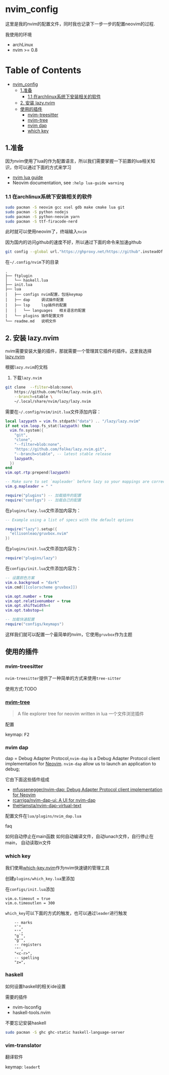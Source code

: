 # nvim_config

这里是我的nvim的配置文件，同时我也记录下一步一步的配置neovim的过程.

我使用的环境

- archLinux
- nvim >= 0.8

Table of Contents
=================

* [nvim_config](#nvim_config)
   * [1.准备](#1准备)
      * [1.1 在archlinux系统下安装相关的软件](#11-在archlinux系统下安装相关的软件)
   * [2. 安装 lazy.nvim](#2-安装-lazynvim)
   * [使用的插件](#使用的插件)
      * [nvim-treesitter](#nvim-treesitter)
      * [<a href="https://github.com/nvim-tree/nvim-tree.lua">nvim-tree</a>](#nvim-tree)
      * [nvim dap](#nvim-dap)
      * [which key](#which-key)

## 1.准备


因为nvim使用了lua的作为配置语言，所以我们需要掌握一下前置的lua相关知识，你可以通过下面的方式来学习

- [nvim lua guide](https://github.com/nanotee/nvim-lua-guide)
- Neovim documentation, see `:help lua-guide warning`

### 1.1 在archlinux系统下安装相关的软件

```sh
sudo pacman -S neovim gcc xsel gdb make cmake lua git
sudo pacman -S python nodejs
sudo pacman -S python-neovim yarn
sudo pacman -S ttf-firacode-nerd
```

此时就可以使用neovim了，终端输入`nvim`

因为国内的访问github的速度不好，所以通过下面的命令来加速github

```sh
git config --global url."https://ghproxy.net/https://github".insteadOf "https://github"
```

在`~/.config/nvim`下的目录

```plaintext
.
├── ftplugin
│   └── haskell.lua
├── init.lua
├── lua
│   ├── configs nvim配置，包括keymap
│   ├── dap     调试插件配置
│   ├── lsp     lsp插件的配置
│   │   └── languages   相关语言的配置
│   └── plugins 插件配置文件
└── readme.md   说明文件
```

## 2. 安装 lazy.nvim 

nvim需要安装大量的插件，那就需要一个管理其它插件的插件。这里我选择[lazy.nvim](https://github.com/folke/lazy.nvim)


根据`lazy.nvim`的文档

1. 下载`lazy.nvim`
```sh
git clone  --filter=blob:none\
    https://github.com/folke/lazy.nvim.git\
    --branch=stable \
    ~/.local/share/nvim/lazy/lazy.nvim
```

需要在`~/.config/nvim/init.lua`文件添加内容：

```lua
local lazypath = vim.fn.stdpath("data") .. "/lazy/lazy.nvim"
if not vim.loop.fs_stat(lazypath) then
  vim.fn.system({
    "git",
    "clone",
    "--filter=blob:none",
    "https://github.com/folke/lazy.nvim.git",
    "--branch=stable", -- latest stable release
    lazypath,
  })
end
vim.opt.rtp:prepend(lazypath)

-- Make sure to set `mapleader` before lazy so your mappings are correct
vim.g.mapleader = " "

require("plugins") -- 加载插件的配置
require("configs") -- 加载自己的配置
```


在`plugins/lazy.lua`文件添加内容为：

```lua
-- Example using a list of specs with the default options

require("lazy").setup({
  "ellisonleao/gruvbox.nvim"
})
```

在`plugins/init.lua`文件添加内容为：

```lua
require("plugins/lazy")
```

在`configs/init.lua`文件添加内容为：

```lua
-- 设置颜色方案
vim.o.backgroud = "dark"
vim.cmd([[colorscheme gruvbox]])

vim.opt.number = true
vim.opt.relativenumber = true
vim.opt.shiftwidth=4
vim.opt.tabstop=4

-- 加载快速配置
require("configs/keymaps")
```


这样我们就可以配置一个最简单的nvim，它使用`gruvbox`作为主题 

## 使用的插件

### nvim-treesitter

`nvim-treesitter`提供了一种简单的方式来使用`tree-sitter`

使用方式:TODO

### [nvim-tree](https://github.com/nvim-tree/nvim-tree.lua)

> A file explorer tree for neovim written in lua
> 一个文件浏览插件

配置

keymap: <kbd>F2</kbd>

### nvim dap

dap = Debug Adapter Protocol,`nvim-dap` is a Debug Adapter Protocol client implementation for [Neovim](https://neovim.io/).
`nvim-dap` allow us to launch an application to debug;

它由下面这些插件组成

- [mfussenegger/nvim-dap: Debug Adapter Protocol client implementation for Neovim](https://github.com/mfussenegger/nvim-dap)
- [rcarriga/nvim-dap-ui: A UI for nvim-dap](https://github.com/rcarriga/nvim-dap-ui)
- [theHamsta/nvim-dap-virtual-text](https://github.com/theHamsta/nvim-dap-virtual-text)


配置文件在`lua/plugins/nvim_dap.lua`

faq

如何自动停止在main函数
如何自动编译文件，自动lunach文件，自行停止在main，
自动读取in文件

### which key

我们使用[which-key.nvim](https://github.com/folke/which-key.nvim)作为nvim快速键的管理工具


创建`plugins/which_key.lua`里添加

在`configs/init.lua`添加

```
vim.o.timeout = true
vim.o.timeoutlen = 300
```

`which_key`可以下面的方式的触发，也可以通过`leader`进行触发

```
    -- marks
    "`",
    "'",
    "g`",
    "g'",
    -- registers
    '"',
    "<c-r>",
    -- spelling
    "z=",
```

### haskell

如何设置haskell的相关ide设置

需要的插件

- nvim-lsconfig
- haskell-tools.nvim

不要忘记安装haskell

```sh
sudo pacman -S ghc ghc-static haskell-language-server
```

### vim-translator

翻译软件

keymap: `leader`<kbd>t</kbd>


